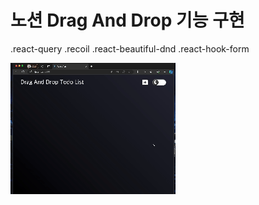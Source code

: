 # 노션 Drag And Drop 기능 구현

.react-query
.recoil
.react-beautiful-dnd
.react-hook-form

![데모](./assets/dnd.gif)
